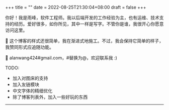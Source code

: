 +++
title =  ""
date = 2022-08-25T21:30:04+08:00
draft = false
+++

你好！我是雨峰，软件工程师。我以后端开发的工作经验为主，也有运维、技术支持的经历。爱好很多，如你所见，其中一样是写字。不管你是谁，我很开心你愿意访问这里。

🚧 这个博客的样式还很简单，我在渐进式地施工。不过，我会保持它简单的样子，我赞同形式应追随功能。

📮 alanwang424#gmail.com，#替换为@，欢迎联系我 :)

TODO:
- 加入对图床的支持
- 加入友链模块
- 中文字体的精细优化
- 除了博客列表外，加入一些好玩的东西

---